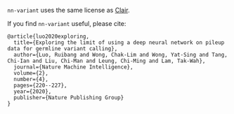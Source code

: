 `nn-variant` uses the same license as [Clair](https://github.com/HKU-BAL/Clair).

If you find `nn-variant` useful, please cite:

```
@article{luo2020exploring,
  title={Exploring the limit of using a deep neural network on pileup data for germline variant calling},
  author={Luo, Ruibang and Wong, Chak-Lim and Wong, Yat-Sing and Tang, Chi-Ian and Liu, Chi-Man and Leung, Chi-Ming and Lam, Tak-Wah},
  journal={Nature Machine Intelligence},
  volume={2},
  number={4},
  pages={220--227},
  year={2020},
  publisher={Nature Publishing Group}
}
```

